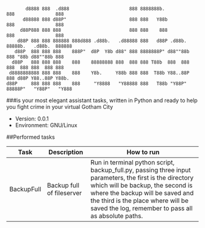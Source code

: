 ```
       d8888 888  .d888                      888 8888888b.          888               888
      d88888 888 d88P"                       888 888   Y88b         888               888
     d88P888 888 888                         888 888    888         888               888
    d88P 888 888 888888 888d888 .d88b.   .d88888 888   d88P .d88b.  88888b.   .d88b.  888888
   d88P  888 888 888    888P"  d8P  Y8b d88" 888 8888888P" d88""88b 888 "88b d88""88b 888
  d88P   888 888 888    888    88888888 888  888 888 T88b  888  888 888  888 888  888 888
 d8888888888 888 888    888    Y8b.     Y88b 888 888  T88b Y88..88P 888 d88P Y88..88P Y88b.
d88P     888 888 888    888     "Y8888   "Y88888 888   T88b "Y88P"  88888P"   "Y88P"   "Y888

```

###is your most elegant assistant tasks, written in Python and ready to help you fight crime in your virtual Gotham City

* Version: 0.0.1
* Environment: GNU/Linux

##Performed tasks

| Task        | Description               | How to run |
|-------------|---------------------------|----------------------------------------------------------------------------------------------------------|
| BackupFull  | Backup full of fileserver | Run in terminal python script, backup_full.py, passing three input parameters, the first is the directory which will be backup, the second is where the backup will be saved and the third is the place where will be saved the log, remember to pass all as absolute paths. |